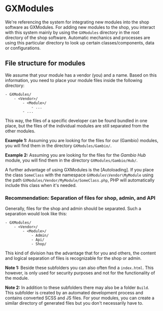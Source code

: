 # GXModules

We're referencing the system for integrating new modules into the shop software as GXModules. For adding new modules to
the shop, you interact with this system mainly by using the `GXModules` directory in the root directory of the shop
software. Automatic mechanics and processes are using this particular directory to look up certain classes/components,
data or configurations.


## File structure for modules

We assume that your module has a vendor (you) and a name. Based on this information, you need to place your
module files inside the following directory:

```
- GXModules/
    - <Vendor>/
        - <Module>/
            - ...
        - ...
```

This way, the files of a specific developer can be found bundled in one place, but the files of the individual
modules are still separated from the other modules.

**Example 1:** Assuming you are looking for the files for our (Gambio) modules, you will find them in the directory
`GXModules/Gambio/`.

**Example 2:** Assuming you are looking for the files for the *Gambio Hub* module, you will find them in the directory
`GXModules/Gambio/Hub/`.

A further advantage of using GXModules is the [Autoloading]. If you place the class `SomeClass` with the namespace
`GXModules\Vendor\MyModule` using the path `GXModules/Vendor/MyModule/SomeClass.php`, PHP will automatically include
this class when it's needed.


### Recommendation: Separation of files for shop, admin, and API

Generally, files for the shop and admin should be separated. Such a separation would look like this:

```
- GXModules/
    - <Vendor>/
        - <Module>/
            - Admin/
            - Api/
            - Shop/
```

This kind of division has the advantage that for you and others, the content and logical separation of files is
recognizable for the shop or admin.

**Note 1:** Beside these subfolders you can also often find a `index.html`. This however, is only used for security
purposes and not for the functionality of the module.

**Note 2:** In addition to these subfolders there may also be a folder `Build`. This subfolder is created by an
automated development process and contains converted SCSS and JS files. For your modules, you can create a similar
directory of generated files but you don't necessarily have to.

